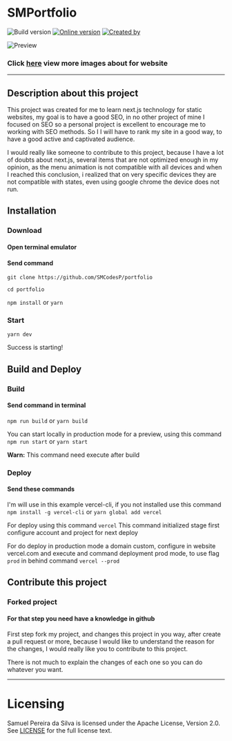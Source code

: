 # SMPortfolio

![Build version](https://img.shields.io/badge/Wecolme%20by%20project-1.2-282a36?style=for-the-badge)
[![Online version](https://img.shields.io/badge/Online%20mode-1.1-6272a4?style=for-the-badge)](https://spetacularnetwork.xyz)
[![Created by](https://img.shields.io/badge/Discord-SMCodes%234207-ff79c6)](https://discord.com/users/360247173356584960)

![Preview](https://raw.githubusercontent.com/SMCodesP/portfolio/master/readme.png)

### Click [here](https://spetacularnetwork.xyz/images) view more images about for website
---

## Description about this project


This project was created for me to learn next.js technology for static websites, my goal is to have a good SEO, in no other project of mine I focused on SEO so a personal project is excellent to encourage me to working with SEO methods. So I I will have to rank my site in a good way, to have a good active and captivated audience.

I would really like someone to contribute to this project, because I have a lot of doubts about next.js, several items that are not optimized enough in my opinion, as the menu animation is not compatible with all devices and when I reached this conclusion, i realized that on very specific devices they are not compatible with states, even using google chrome the device does not run.


## Installation
### Download

#### Open terminal emulator

#### Send command
`git clone https://github.com/SMCodesP/portfolio`

`cd portfolio`

`npm install` or `yarn`

### Start

`yarn dev`

Success is starting!

## Build and Deploy

### Build

#### Send command in terminal

`npm run build` or `yarn build`

You can start locally in production mode for a preview, using this command
`npm run start` or `yarn start`


**Warn:** This command need execute after build

### Deploy

#### Send these commands

I'm will use in this example vercel-cli, if you not installed use this command
`npm install -g vercel-cli` or `yarn global add vercel`

For deploy using this command
`vercel` This command initialized stage first configure account and project for next deploy

For do deploy in production mode a domain custom, configure in website vercel.com and execute and command deployment prod mode, to use flag `prod` in behind command
`vercel --prod`

## Contribute this project
### Forked project

#### For that step you need have a knowledge in github

First step fork my project, and changes this project in you way, after create a pull request or more, because I would like to understand the reason for the changes, I would really like you to contribute to this project.

There is not much to explain the changes of each one so you can do whatever you want.

---

# Licensing

Samuel Pereira da Silva is licensed under the Apache License, Version 2.0. See [LICENSE](https://github.com/SMCodesP/portfolio/blob/master/LICENSE.md) for the full license text.